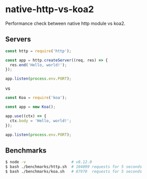 # native-http-vs-koa2

Performance check between native http module vs koa2.

## Servers

```js
const http = require('http');

const app = http.createServer((req, res) => {
  res.end('Hello, world!');
});

app.listen(process.env.PORT);
```

vs

```js 
const Koa = require('koa');

const app = new Koa();

app.use((ctx) => {
  ctx.body = 'Hello, world!';
});

app.listen(process.env.PORT);
```

## Benchmarks

```sh
$ node -v                    # v8.12.0
$ bash ./benchmarks/http.sh  # 104099 requests for 5 seconds
$ bash ./benchmarks/koa.sh   # 87970  requests for 5 seconds 
```


